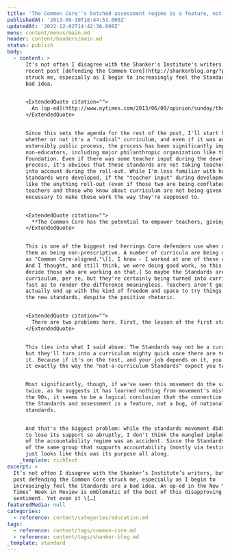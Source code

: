 ```yaml
---
title: 'The Common Core''s botched assessment regime is a feature, not a bug'
publishedAt: '2013-09-30T18:44:51.000Z'
updatedAt: '2022-12-02T14:42:36.000Z'
menu: content/menus/main.md
header: content/headers/main.md
status: publish
body:
  - content: >
      It's not often I disagree with the Shanker's Institute's writers, but a
      recent post [defending the Common Core](http://shankerblog.org/?p=8824)
      struck me, especially as I begin to increasingly feel the Standards are a
      bad idea.


      <ExtendedQuote citation="">
        An [op-ed](http://www.nytimes.com/2013/06/09/opinion/sunday/the-common-core-whos-minding-the-schools.html) in the New York Times' Week in Review is emblematic of the best of this disapproving sentiment. Yet even it mixes together fundamental misconceptions about the entire Common Core project with legitimate issues of inadequate preparation for teachers and students and poor implementation by state education departments and districts. The Common Core is described as a 'radical curriculum' that was introduced with 'hardly any public discussion.' We are told that it is a 'one size fits all' approach, built upon a standardized script that teachers must use for instruction. Finally, it is suggested that the Common Core is a 'game that has been so prearranged that many, if not most, of the players will fail.'
      </ExtendedQuote>


      Since this sets the agenda for the rest of the post, I'll start here:
      whether or not it's a "radical" curriculum, and even if it was an
      ostensibly public process, the process has been significantly impacted by
      non-educators, including major philanthropic organization like the Gates
      Foundation. Even if there was some teacher input during the development
      process, it's obvious that these standards are not taking teacher concerns
      into account during the roll-out. While I'm less familiar with how the
      Standards were developed, if the "teacher input" during development is
      like the anything roll-out (even if those two are being conflated),
      teachers and those who know about curriculum are not being given the voice
      necessary to make these work the way they're supposed to.


      <ExtendedQuote citation="">
        **The Common Core has the potential to empower teachers, giving us new opportunities to improve our craft and the teaching profession.** The Common Core sets out performance standards for what students should know and be able to do in a subject: it does not prescribe either what teachers should teach or how they should teach and work with their students to attain these standards. Moreover, by requiring that students develop deeper and richer understandings of the subjects they are studying, the Common Core implicitly breaks with the 'factory model' of schooling and the 'test prep' deformation of education. The instructional shift demanded by the Common Core poses both a challenge and an opportunity for teachers to work together in their schools in the development of lessons, units and teaching materials that would support them in teaching to the new standards. Teacher creativity and teacher collaboration are thus essential to doing the Common Core right, and are at the center of the work in schools and districts that have prepared well for the Common Core.
      </ExtendedQuote>


      This is one of the biggest red herrings Core defenders use when defending
      them as being non-prescriptive. A number of curricula are being developed
      as "Common Core-aligned."\[1. I know - I worked at one of these companies.
      And I thought, and still think, we were doing good work, so this isn't to
      deride those who are working on that.] So maybe the Standards aren't a
      curriculum, per se, but they're certainly being turned into curricula so
      fast as to render the difference meaningless. Teachers aren't going to
      actually end up with the kind of freedom and space to try things out under
      the new standards, despite the positive rhetoric.


      <ExtendedQuote citation="">
        There are two problems here. First, the lesson of the first standards movement was that, when you go straight from standards to assessment, skipping all other steps, the assessment determines what is taught, narrowing and truncating what should be a rich and robust curriculum. This seems to be entirely lost on policymakers, both at USED and in the state education departments. Second, a top-down and punitive concept of accountability, developed in response to No Child Left Behind (NCLB), is being superimposed upon the Common Core. While the evidence of the flaws in such a concept is bountiful a dozen years into NCLB, State Education Department and school districts are invested in systems in which all of the accountability devolves upon schools, educators and students, and none on themselves. Earlier this year, when Randi Weingarten made a [proposal](http://www.washingtonpost.com/blogs/answer-sheet/wp/2013/04/30/afts-weingarten-urges-moratorium-on-high-stakes-linked-to-new-standardized-tests/) for a moratorium on the use of Common Core aligned exams in high-stakes decisions for students and teachers, on the seemingly commonsense premise that we should get the assessments right before we count on them in making decisions about the futures of schools, educators and students, [Jeb Bush's](http://en.wikipedia.org/wiki/Jeb_Bush)[Chiefs for Change](http://chiefsforchange.org/) was quick to issue a 'damn the torpedoes, full speed ahead' [response](http://www.washingtonpost.com/blogs/answer-sheet/wp/2013/05/22/jeb-bushs-chiefs-for-change-attack-weingarten-for-something-she-didnt-say/).
      </ExtendedQuote>


      This ties into what I said above: The Standards may not be a curriculum,
      but they'll turn into a curriculum mighty quick once there are tests for
      it. Because if it's on the test, and your job depends on it, you'll teach
      it exactly the way the "not-a-curriculum Standards" expect you to.


      Most significantly, though, if we've seen this movement do the same thing
      twice, as he suggests it has learned nothing from movement's mistakes in
      the 90s, it seems to be a logical conclusion that the connection between
      the Standards and assessment is a feature, not a bug, of national
      standards.


      And that's the biggest problem: while the standards movement didn't expect
      to lose its support so abruptly, I don't think the mangled implementation
      of the accountability regime was an accident. Since the Standards came out
      of the same group that supports accountability (mostly via testing), it
      just looks like this was its purpose all along.
    _template: richText
excerpt: >
  It’s not often I disagree with the Shanker’s Institute’s writers, but a recent
  post defending the Common Core struck me, especially as I begin to
  increasingly feel the Standards are a bad idea. An op-ed in the New York
  Times’ Week in Review is emblematic of the best of this disapproving
  sentiment. Yet even it \[…]
featuredMedia: null
categories:
  - reference: content/categories/education.md
tags:
  - reference: content/tags/common-core.md
  - reference: content/tags/shanker-blog.md
_template: standard
---
```



